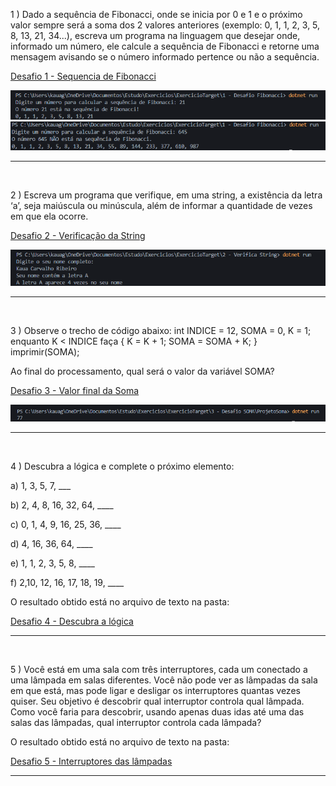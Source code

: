 1 ) Dado a sequência de Fibonacci, onde se inicia por 0 e 1 e o próximo valor sempre será a soma dos 2 valores anteriores (exemplo: 0, 1, 1, 2, 3, 5, 8, 13, 21, 34...), escreva um programa na linguagem que desejar onde, informado um número, ele calcule a sequência de Fibonacci e retorne uma mensagem avisando se o número informado pertence ou não a sequência.

[Desafio 1 - Sequencia de Fibonacci](https://github.com/devkauacarvalho/DesafioTarget/tree/main/1%20-%20Desafio%20Fibonacci)

[![](https://raw.githubusercontent.com/devkauacarvalho/DesafioTarget/main/Imagens/printfibonacci1.png)](https://raw.githubusercontent.com/devkauacarvalho/DesafioTarget/main/Imagens/printfibonacci1.png)
[![](https://raw.githubusercontent.com/devkauacarvalho/DesafioTarget/main/Imagens/printfibonacci2.png)](https://raw.githubusercontent.com/devkauacarvalho/DesafioTarget/main/Imagens/printfibonacci2.png)
<hr>
<br>

2 ) Escreva um programa que verifique, em uma string, a existência da letra ‘a’, seja maiúscula ou minúscula, além de informar a quantidade de vezes em que ela ocorre.

[Desafio 2 - Verificação da String](https://github.com/devkauacarvalho/DesafioTarget/tree/main/2%20-%20Verifica%20String)

[![](https://raw.githubusercontent.com/devkauacarvalho/DesafioTarget/main/Imagens/printstrings.png)](https://raw.githubusercontent.com/devkauacarvalho/DesafioTarget/main/Imagens/printstrings.png)
<hr>
<br>

3 ) Observe o trecho de código abaixo: int INDICE = 12, SOMA = 0, K = 1; enquanto K < INDICE faça { K = K + 1; SOMA = SOMA + K; } imprimir(SOMA);

Ao final do processamento, qual será o valor da variável SOMA?
                                                                                     
[Desafio 3 - Valor final da Soma](https://github.com/devkauacarvalho/DesafioTarget/tree/main/3%20-%20Desafio%20SOMA)

[![](https://raw.githubusercontent.com/devkauacarvalho/DesafioTarget/main/Imagens/printsoma.png)](https://raw.githubusercontent.com/devkauacarvalho/DesafioTarget/main/Imagens/printsoma.png)
<hr>
<br>

4 ) Descubra a lógica e complete o próximo elemento:

a) 1, 3, 5, 7, ___

b) 2, 4, 8, 16, 32, 64, ____

c) 0, 1, 4, 9, 16, 25, 36, ____

d) 4, 16, 36, 64, ____

e) 1, 1, 2, 3, 5, 8, ____

f) 2,10, 12, 16, 17, 18, 19, ____

O resultado obtido está no arquivo de texto na pasta:

[Desafio 4 - Descubra a lógica](https://github.com/devkauacarvalho/DesafioTarget/tree/main/3%20-%20Desafio%20SOMA)
<hr>
<br>

5 ) Você está em uma sala com três interruptores, cada um conectado a uma lâmpada em salas diferentes. Você não pode ver as lâmpadas da sala em que está, mas pode ligar e desligar os interruptores quantas vezes quiser. Seu objetivo é descobrir qual interruptor controla qual lâmpada. Como você faria para descobrir, usando apenas duas idas até uma das salas das lâmpadas, qual interruptor controla cada lâmpada?
   
O resultado obtido está no arquivo de texto na pasta:

[Desafio 5 - Interruptores das lâmpadas](https://github.com/devkauacarvalho/DesafioTarget/tree/main/3%20-%20Desafio%20SOMA)
<hr>
<br>
